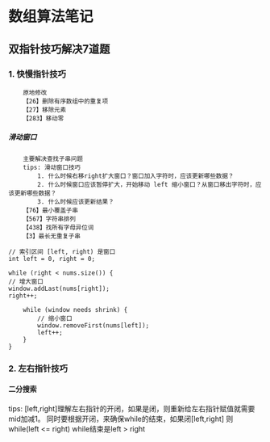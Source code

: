 # 数组算法笔记
## 双指针技巧解决7道题

### 1. 快慢指针技巧
        原地修改
        【26】删除有序数组中的重复项
        【27】移除元素
        【283】移动零
##### 滑动窗口
        主要解决查找子串问题
        tips: 滑动窗口技巧
            1. 什么时候右移right扩大窗口？窗口加入字符时，应该更新哪些数据？
            2. 什么时候窗口应该暂停扩大，开始移动 left 缩小窗口？从窗口移出字符时，应该更新哪些数据？
            3. 什么时候应该更新结果？
        【76】最小覆盖子串
        【567】字符串排列
        【438】找所有字母异位词
        【3】最长无重复子串
```
// 索引区间 [left, right) 是窗口
int left = 0, right = 0;

while (right < nums.size()) {
// 增大窗口
window.addLast(nums[right]);
right++;

    while (window needs shrink) {
        // 缩小窗口
        window.removeFirst(nums[left]);
        left++;
    }
}
```
### 2. 左右指针技巧
#### 二分搜索
tips: [left,right]理解左右指针的开闭，如果是闭，则重新给左右指针赋值就需要mid加减1。
同时要根据开闭，来确保while的结束，如果闭[left,right] 则while(left <= right) while结束是left > right

